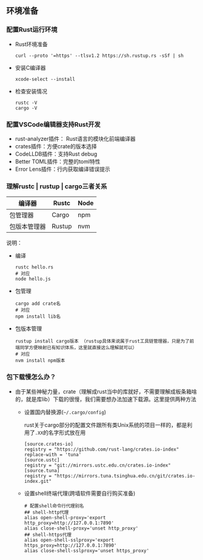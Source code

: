 ## 环境准备

### 配置Rust运行环境

  - Rust环境准备

    ```shell
    curl --proto '=https' --tlsv1.2 https://sh.rustup.rs -sSf | sh
    ```

  - 安装C编译器

    ```shell
    xcode-select --install
    ```

  - 检查安装情况

    ```shell
    rustc -V
    cargo -V
    ```

### 配置VSCode编辑器支持Rust开发

- rust-analyzer插件： Rust语言的模块化前端编译器
- crates插件：方便crate的版本选择
- CodeLLDB插件：支持Rust debug
- Better TOML插件：完整的toml特性
- Error Lens插件：行内获取编译错误提示

### 理解rustc | rustup | cargo三者关系

| 编译器       | Rustc  | Node |
| ------------ | ------ | ---- |
| 包管理器     | Cargo  | npm  |
| 包版本管理器 | Rustup | nvm  |

说明：

- 编译

  ```shell
  rustc hello.rs
  # 对应
  node hello.js
  ```

- 包管理

  ```shell
  cargo add crate名
  # 对应
  npm install lib名
  ```

- 包版本管理

  ```shell
  rustup install cargo版本 （rustup具体来说属于rust工具链管理器，只是为了前端同学方便映射已有知识体系，这里就直接这么理解就可以）
  # 对应
  nvm install npm版本
  ```

### 包下载慢怎么办？

- 由于某些神秘力量，crate（理解成rust当中的库就好，不需要理解成板条箱啥的，就是库lib）下载的很慢，我们需要想办法加速下载源。这里提供两种方法

  - 设置国内替换源(`~/.cargo/config`)

    rust关于cargo部分的配置文件跟所有类Unix系统的项目一样的，都是利用了`.XX`的名字形式放在用

    ```shell
    [source.crates-io]
    registry = "https://github.com/rust-lang/crates.io-index"
    replace-with = 'tuna'
    [source.ustc]
    registry = "git://mirrors.ustc.edu.cn/crates.io-index"
    [source.tuna]
    registry = "https://mirrors.tuna.tsinghua.edu.cn/git/crates.io-index.git"
    ```

  - 设置shell终端代理(跨墙软件需要自行购买准备)

    ```shell
    # 配置shell命令行代理别名
    ## shell-http代理
    alias open-shell-proxy='export http_proxy=http://127.0.0.1:7890'
    alias close-shell-proxy='unset http_proxy'
    ## shell-https代理
    alias open-shell-sslproxy='export https_proxy=http://127.0.0.1:7890'
    alias close-shell-sslproxy='unset https_proxy'
    ```

    

  